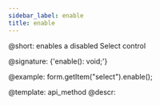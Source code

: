 ```yaml
---
sidebar_label: enable
title: enable
---          
```


@short: enables a disabled Select control

@signature: {'enable(): void;'}





@example:
form.getItem("select").enable();


@template: api_method
@descr:


